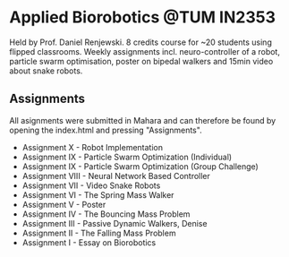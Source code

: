 # Applied Biorobotics @TUM IN2353
Held by Prof. Daniel Renjewski. 
8 credits course for ~20 students using flipped classrooms. Weekly assignments incl. neuro-controller of a robot, particle swarm optimisation, poster on bipedal walkers and 15min video about snake robots.

## Assignments
All asignments were submitted in Mahara and can therefore be found by opening the index.html and pressing "Assignments".
* Assignment X - Robot Implementation
* Assignment IX - Particle Swarm Optimization (Individual)
* Assignment IX - Particle Swarm Optimization (Group Challenge)
* Assignment VIII - Neural Network Based Controller
* Assignment VII - Video Snake Robots
* Assignment VI - The Spring Mass Walker
* Assignment V - Poster
* Assignment IV - The Bouncing Mass Problem
* Assignment III - Passive Dynamic Walkers, Denise
* Assignment II - The Falling Mass Problem
* Assignment I - Essay on Biorobotics

